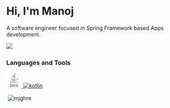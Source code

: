 # Hi, I'm Manoj

A software engineer focused in Spring Framework based Apps development.

![](https://github-profile-trophy.vercel.app/?username=ghmanoj)

### Languages and Tools

<p align="left"> 
<a href="https://adoptopenjdk.net" target="_blank"> 
	<img src="https://raw.githubusercontent.com/devicons/devicon/master/icons/java/java-original-wordmark.svg" alt="java" 
		width="40" height="40"/>
</a>

<a href="https://kotlinlang.org" target="_blank"> 
	<img src="https://www.vectorlogo.zone/logos/kotlinlang/kotlinlang-icon.svg" alt="kotlin" width="40" height="40"/>
</a>
</p>

<p>&nbsp;<img align="center" src="https://github-readme-stats.vercel.app/api?username=mjgmre&show_icons=true&locale=en" alt="mjghre" /></p>
